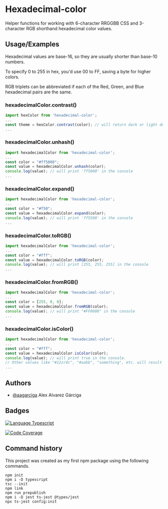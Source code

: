 # Hexadecimal-color

Helper functions for working with 6-character RRGGBB CSS and 3-character RGB shorthand hexadecimal color values.

## Usage/Examples

Hexadecimal values are base-16, so they are usually shorter than base-10 numbers.

To specify 0 to 255 in hex, you'd use 00 to FF, saving a byte for higher colors.

RGB triplets can be abbreviated if each of the Red, Green, and Blue hexadecimal pairs are the same.

### hexadecimalColor.contrast()

```javascript
import hexColor from 'hexadecimal-color';
...
const theme = hexColor.contrast(color); // will return dark or light depending on 'color'
...
```

### hexadecimalColor.unhash()

```javascript
import hexadecimalColor from 'hexadecimal-color';
...
const color = "#ff5000";
const value = hexadecimalColor.unhash(color);
console.log(value); // will print 'ff5000' in the console
...
```

### hexadecimalColor.expand()

```javascript
import hexadecimalColor from 'hexadecimal-color';
...
const color = "#f50";
const value = hexadecimalColor.expand(color);
console.log(value); // will print 'ff5500' in the console
...
```

### hexadecimalColor.toRGB()

```javascript
import hexadecimalColor from 'hexadecimal-color';
...
const color = "#fff";
const value = hexadecimalColor.toRGB(color);
console.log(value); // will print [255, 255, 255] in the console
...
```

### hexadecimalColor.fromRGB()

```javascript
import hexadecimalColor from 'hexadecimal-color';
...
const color = [255, 0, 0];
const value = hexadecimalColor.fromRGB(color);
console.log(value); // will print "#FF0000" in the console
...
```

### hexadecimalColor.isColor()

```javascript
import hexadecimalColor from 'hexadecimal-color';
...
const color = "#fff";
const value = hexadecimalColor.isColor(color);
console.log(value); // will print true in the console.
// Other values like "#12zr4c", "#aabb", "something", etc. will result false
...
```

## Authors

- [@aagarciga](https://www.github.com/aagarciga) Alex Alvarez Gárciga

## Badges

[![Language Typescript](https://img.shields.io/badge/language-typescript-blue)](https://www.typescriptlang.org/)

[![Code Coverage](https://img.shields.io/badge/coverage-100%25-brightgreen)](#)

## Command history

This project was created as my first npm package using the following commands.

```
npm init
npm i -D typescript
tsc --init
npm link
npm run prepublish
npm i -D jest ts-jest @types/jest
npx ts-jest config:init
```
